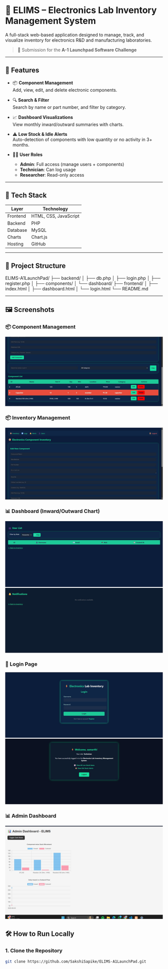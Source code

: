# 🔌 ELIMS – Electronics Lab Inventory Management System

A full-stack web-based application designed to manage, track, and visualize inventory for electronics R&D and manufacturing laboratories.

> 💼 Submission for the **A-1 Launchpad Software Challenge**

---


## 🚀 Features

- 📦 **Component Management**  
  Add, view, edit, and delete electronic components.

- 🔍 **Search & Filter**  
  Search by name or part number, and filter by category.

- 📈 **Dashboard Visualizations**  
  View monthly inward/outward summaries with charts.

- ⚠️ **Low Stock & Idle Alerts**  
  Auto-detection of components with low quantity or no activity in 3+ months.

- 🧑‍💼 **User Roles**  
  - **Admin**: Full access (manage users + components)  
  - **Technician**: Can log usage  
  - **Researcher**: Read-only access  

---

## 🧱 Tech Stack

| Layer       | Technology                  |
|-------------|-----------------------------|
| Frontend    | HTML, CSS, JavaScript       |
| Backend     | PHP                         |
| Database    | MySQL                       |
| Charts      | Chart.js                    |
| Hosting     | GitHub                      |

---

## 📁 Project Structure

ELIMS-A1LaunchPad/
├── backend/
│ ├── db.php
│ ├── login.php
│ ├── register.php
│ ├── components/
│ └── dashboard/
├── frontend/
│ ├── index.html
│ ├── dashboard.html
│ └── login.html
└── README.md


---

## 🖼️ Screenshots

### 📦 Component Management
![Component UI](https://github.com/SakshiSapike/ELIMS-A1LaunchPad/blob/main/Assests/Inventory.jpg)

### 📦 Inventory Management
![Inventory](https://github.com/SakshiSapike/ELIMS-A1LaunchPad/blob/main/Assests/Inventory_management.jpg)

### 📊 Dashboard (Inward/Outward Chart)
![Inward](https://github.com/SakshiSapike/ELIMS-A1LaunchPad/blob/main/Assests/Dashboard.jpg)
![Outward](https://github.com/SakshiSapike/ELIMS-A1LaunchPad/blob/main/Assests/Notification.jpg)

### 🔐 Login Page
![Login](https://github.com/SakshiSapike/ELIMS-A1LaunchPad/blob/main/Assests/Login.jpg)
![Account](https://github.com/SakshiSapike/ELIMS-A1LaunchPad/blob/main/Assests/Account.jpg)

### 📊 Admin Dashboard
![Admin](https://github.com/SakshiSapike/ELIMS-A1LaunchPad/blob/main/Assests/Admin_dashboard.jpg)


## 🛠️ How to Run Locally

### 1. Clone the Repository
```bash
git clone https://github.com/SakshiSapike/ELIMS-A1LaunchPad.git

